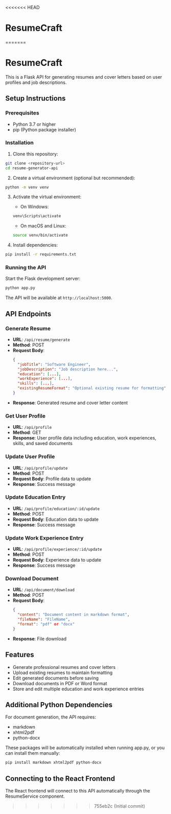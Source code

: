 <<<<<<< HEAD
# ResumeCraft
=======

# ResumeCraft

This is a Flask API for generating resumes and cover letters based on user profiles and job descriptions.

## Setup Instructions

### Prerequisites
- Python 3.7 or higher
- pip (Python package installer)

### Installation

1. Clone this repository:
```bash
git clone <repository-url>
cd resume-generator-api
```

2. Create a virtual environment (optional but recommended):
```bash
python -m venv venv
```

3. Activate the virtual environment:
   - On Windows:
   ```bash
   venv\Scripts\activate
   ```
   - On macOS and Linux:
   ```bash
   source venv/bin/activate
   ```

4. Install dependencies:
```bash
pip install -r requirements.txt
```

### Running the API

Start the Flask development server:
```bash
python app.py
```

The API will be available at `http://localhost:5000`.

## API Endpoints

### Generate Resume
- **URL**: `/api/resume/generate`
- **Method**: POST
- **Request Body**:
  ```json
  {
    "jobTitle": "Software Engineer",
    "jobDescription": "Job description here...",
    "education": [...],
    "workExperience": [...],
    "skills": [...],
    "existingResumeFormat": "Optional existing resume for formatting"
  }
  ```
- **Response**: Generated resume and cover letter content

### Get User Profile
- **URL**: `/api/profile`
- **Method**: GET
- **Response**: User profile data including education, work experiences, skills, and saved documents

### Update User Profile
- **URL**: `/api/profile/update`
- **Method**: POST
- **Request Body**: Profile data to update
- **Response**: Success message

### Update Education Entry
- **URL**: `/api/profile/education/:id/update`
- **Method**: POST
- **Request Body**: Education data to update
- **Response**: Success message

### Update Work Experience Entry
- **URL**: `/api/profile/experience/:id/update`
- **Method**: POST
- **Request Body**: Experience data to update
- **Response**: Success message

### Download Document
- **URL**: `/api/document/download`
- **Method**: POST
- **Request Body**:
  ```json
  {
    "content": "Document content in markdown format",
    "fileName": "FileName",
    "format": "pdf" or "docx"
  }
  ```
- **Response**: File download

## Features

- Generate professional resumes and cover letters
- Upload existing resumes to maintain formatting
- Edit generated documents before saving
- Download documents in PDF or Word format
- Store and edit multiple education and work experience entries

## Additional Python Dependencies

For document generation, the API requires:
- markdown
- xhtml2pdf
- python-docx

These packages will be automatically installed when running app.py, or you can install them manually:
```bash
pip install markdown xhtml2pdf python-docx
```

## Connecting to the React Frontend

The React frontend will connect to this API automatically through the ResumeService component.
>>>>>>> 755eb2c (Initial commit)
